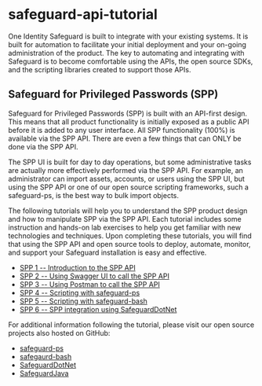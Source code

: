 # safeguard-api-tutorial

One Identity Safeguard is built to integrate with your existing systems.
It is built for automation to facilitate your initial deployment and your
on-going administration of the product. The key to automating and integrating
with Safeguard is to become comfortable using the APIs, the
open source SDKs, and the scripting libraries created to support those APIs.

## Safeguard for Privileged Passwords (SPP)

Safeguard for Privileged Passwords (SPP) is built with an API-first design.
This means that all product functionality is initially exposed as a public API
before it is added to any user interface. All SPP functionality (100%) is
available via the SPP API. There are even a few things that can ONLY be
done via the SPP API.

The SPP UI is built for day to day operations, but some administrative tasks
are actually more effectively performed via the SPP API. For example, an
administrator can import assets, accounts, or users using the SPP UI, but
using the SPP API or one of our open source scripting frameworks, such a
safeguard-ps, is the best way to bulk import objects.

The following tutorials will help you to understand the SPP product design and
how to manipulate SPP via the SPP API. Each tutorial includes some
instruction and hands-on lab exercises to help you get familiar with new
technologies and techniques. Upon completing these tutorials, you will find
that using the SPP API and open source tools to deploy, automate,
monitor, and support your Safeguard installation is easy and effective.

- [SPP 1 -- Introduction to the SPP API](spp1-introduction)
- [SPP 2 -- Using Swagger UI to call the SPP API](spp2-swagger)
- [SPP 3 -- Using Postman to call the SPP API](spp3-postman)
- [SPP 4 -- Scripting with safeguard-ps](spp4-safeguard-ps)
- [SPP 5 -- Scripting with safeguard-bash](spp5-safeguard-bash)
- [SPP 6 -- SPP integration using SafeguardDotNet](spp6-safeguarddotnet)

For additional information following the tutorial, please visit our open source
projects also hosted on GitHub:

- [safeguard-ps](https://github.com/OneIdentity/safeguard-ps)
- [safegaurd-bash](https://github.com/OneIdentity/safeguard-bash)
- [SafeguardDotNet](https://github.com/OneIdentity/SafeguardDotNet)
- [SafeguardJava](https://github.com/OneIdentity/SafeguardJava)
